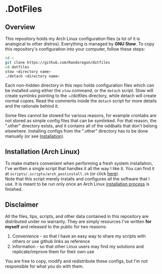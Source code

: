 # .DotFiles

## Overview

This repository holds my Arch Linux configuration files (a lot of it is analogical to other distros).
Everything is managed by **GNU Stow**. To copy this repository's configuration into your computer, follow these steps:

```sh
cd ~
git clone https://github.com/Randoragon/dotfiles
cd dotfiles
stow <directory name>
./detach <directory name>
```

Each non-hidden directory in this repo holds configuration files which can be installed using either the ``stow`` command, or the ``detach`` script.
Stow will create symlinks pointing to the ~/dotfiles directory, while detach will create normal copies.
Read the comments inside the ``detach`` script for more details and the rationale behind it.

Some files cannot be stowed for various reasons, for example crontabs are not stored as simple config files that can be symlinked.
For that reason, the ".other" directory exists, and it contains all of the oddballs that don't belong elsewhere.
Installing configs from the ".other" directory has to be done manually (or see [Installation](https://github.com/Randoragon/dotfiles#installation-arch-linux)).

## Installation (Arch Linux)

To make matters convenient when performing a fresh system installation, I've written a single script that handles it all the way I like it.
You can find it at ``scripts/.scripts/arch_postinstall.sh`` (or click [here](https://github.com/randoragon/dotfiles/blob/master/H_scripts/.scripts/arch_postinstall.sh)).  
Note that this script merely installs and configures all the software that I use. It is meant to be run only once an Arch Linux [installation process](https://wiki.archlinux.org/index.php/Installation_guide) is finished.

## Disclaimer

All the files, tips, scripts, and other data contained in this repository are distributed under no warranty. They are simply resources I've written **for myself** and released to the public for two reasons:

1. Convenience - so that I have an easy way to share my scripts with others or use github links as reference
2. Information - so that other Linux users may find my solutions and replicate/improve them for their own use

You are free to copy, modify and redistribute these configs, but I'm not responsible for what you do with them.

